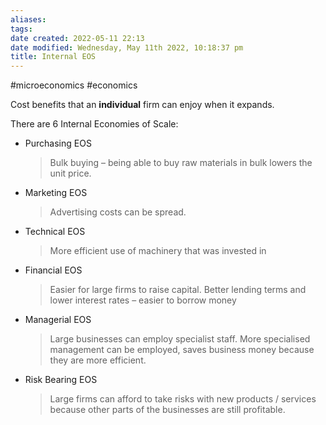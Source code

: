 ```yaml
---
aliases: 
tags: 
date created: 2022-05-11 22:13
date modified: Wednesday, May 11th 2022, 10:18:37 pm
title: Internal EOS
---
```


#microeconomics #economics

Cost benefits that an **individual** firm can enjoy when it expands.

There are 6 Internal Economies of Scale:

- Purchasing EOS
  > Bulk buying – being able to buy raw materials in bulk lowers the unit price.
- Marketing EOS
  > Advertising costs can be spread.
- Technical EOS
  > More efficient use of machinery that was invested in
- Financial EOS
  > Easier for large firms to raise capital. Better lending terms and lower interest rates – easier to borrow money
- Managerial EOS
  > Large businesses can employ specialist staff. More specialised management can be employed, saves business money because they are more efficient.
- Risk Bearing EOS
  > Large firms can afford to take risks with new products / services because other parts of the businesses are still profitable.
